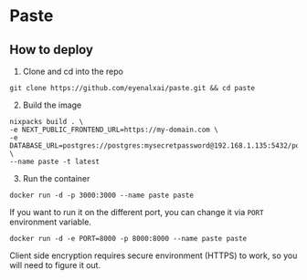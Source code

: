 # Paste

## How to deploy

1. Clone and cd into the repo
```shell
git clone https://github.com/eyenalxai/paste.git && cd paste
```

2. Build the image
```shell
nixpacks build . \ 
-e NEXT_PUBLIC_FRONTEND_URL=https://my-domain.com \ 
-e DATABASE_URL=postgres://postgres:mysecretpassword@192.168.1.135:5432/postgres \ 
--name paste -t latest
```

3. Run the container
```shell
docker run -d -p 3000:3000 --name paste paste
```

If you want to run it on the different port, you can change it via `PORT` environment variable.

```shell
docker run -d -e PORT=8000 -p 8000:8000 --name paste paste
```

Client side encryption requires secure environment (HTTPS) to work, so you will need to figure it out.